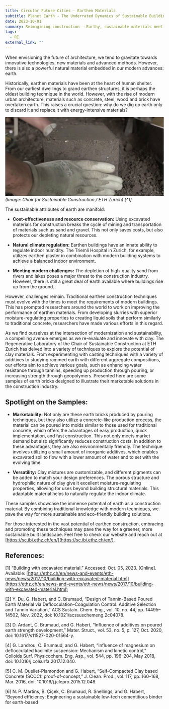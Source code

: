 ```yaml
---
title: Circular Future Cities - Earthen Materials
subtitle: Planet Earth - The Underrated Dynamics of Sustainable Building
date: 2023-10-01
summary: Reimagining construction - Earthy, sustainable materials meet modern techniques for a greener future.
tags:
  - RE
external_link: ""
---
```

When envisioning the future of architecture, we tend to gravitate towards innovative technologies, new materials and advanced methods. However, there is also a powerful natural material embedded in our modern advances: earth.

Historically, earthen materials have been at the heart of human shelter. From our earliest dwellings to grand earthen structures, it is perhaps the oldest building technique in the world. However, with the rise of modern urban architecture, materials such as concrete, steel, wood and brick have overtaken earth. This raises a crucial question: why do we dig up earth only to discard it and replace it with energy-intensive materials?

![Earth as a building material: more versatile than you might think.](earthen_materials.jpg)
*(Image: Chair for Sustainable Construction / ETH Zurich) [^1]*

The sustainable attributes of earth are manifold:

- **Cost-effectiveness and resource conservation:** Using excavated materials for construction breaks the cycle of mining and transportation of materials such as sand and gravel. This not only saves costs, but also protects our depleting natural resources.

- **Natural climate regulation:** Earthen buildings have an innate ability to regulate indoor humidity. The Triemli Hospital in Zurich, for example, utilizes earthen plaster in combination with modern building systems to achieve a balanced indoor environment.

- **Meeting modern challenges:** The depletion of high-quality sand from rivers and lakes poses a major threat to the construction industry. However, there is still a great deal of earth available where buildings rise up from the ground.

However, challenges remain. Traditional earthen construction techniques must evolve with the times to meet the requirements of modern buildings. This has prompted researchers around the world to work on improving the performance of earthen materials. From developing slurries with superior moisture-regulating properties to creating liquid soils that perform similarly to traditional concrete, researchers have made various efforts in this regard.

As we find ourselves at the intersection of modernization and sustainability, a compelling avenue emerges as we re-evaluate and innovate with clay. The Regenerative Laboratory of the Chair of Sustainable Construction at ETH Zurich has delved into a variety of techniques to explore the potential of clay materials. From experimenting with casting techniques with a variety of additives to studying rammed earth with different aggregate compositions, our efforts aim to achieve various goals, such as enhancing water resistance through tannins, speeding up production through pouring, or increasing strength through geopolymers. Presented here are some samples of earth bricks designed to illustrate their marketable solutions in the construction industry.

## Spotlight on the Samples:

- **Marketability:** 
Not only are these earth bricks produced by pouring techniques, but they also utilize a concrete-like production process, the material can be poured into molds similar to those used for traditional concrete, which offers the advantages of easy production, quick implementation, and fast construction. This not only meets market demand but also significantly reduces construction costs. In addition to these advantages, they are also environmentally friendly. The technique involves utilizing a small amount of inorganic additives, which enables excavated soil to flow with a lower amount of water and to set with the evolving time.

- **Versatility:** 
Clay mixtures are customizable, and different pigments can be added to match your design preferences. The porous structure and hydrophilic nature of clay give it excellent moisture-regulating properties, allowing for uses beyond building structural materials. This adaptable material helps to naturally regulate the indoor climate.

These samples showcase the immense potential of earth as a construction material. By combining traditional knowledge with modern techniques, we pave the way for more sustainable and eco-friendly building solutions.

For those interested in the vast potential of earthen construction, embracing and promoting these techniques may pave the way for a greener, more sustainable built landscape. Feel free to check our website and reach out at [https://sc.ibi.ethz.ch/en/](https://sc.ibi.ethz.ch/en/).

## References:

[1] “Building with excavated material.” Accessed: Oct. 05, 2023. [Online]. Available: [https://ethz.ch/en/news-and-events/eth-news/news/2017/10/building-with-excavated-material.html](https://ethz.ch/en/news-and-events/eth-news/news/2017/10/building-with-excavated-material.html)

[2] Y. Du, G. Habert, and C. Brumaud, “Design of Tannin-Based Poured Earth Material via Deflocculation–Coagulation Control: Additive Selection and Tannin Variation,” ACS Sustain. Chem. Eng., vol. 10, no. 44, pp. 14495–14502, Nov. 2022, doi: 10.1021/acssuschemeng.2c04078.

[3] D. Ardant, C. Brumaud, and G. Habert, “Influence of additives on poured earth strength development,” Mater. Struct., vol. 53, no. 5, p. 127, Oct. 2020, doi: 10.1617/s11527-020-01564-y.

[4] G. Landrou, C. Brumaud, and G. Habert, “Influence of magnesium on deflocculated kaolinite suspension: Mechanism and kinetic control,” Colloids Surf. Physicochem. Eng. Asp., vol. 544, pp. 196–204, May 2018, doi: 10.1016/j.colsurfa.2017.12.040.

[5] C. M. Ouellet-Plamondon and G. Habert, “Self-Compacted Clay based Concrete (SCCC): proof-of-concept,” J. Clean. Prod., vol. 117, pp. 160–168, Mar. 2016, doi: 10.1016/j.jclepro.2015.12.048.

[6] N. P. Martins, B. Çiçek, C. Brumaud, R. Snellings, and G. Habert, “Beyond efficiency: Engineering a sustainable low-tech cementitious binder for earth-based